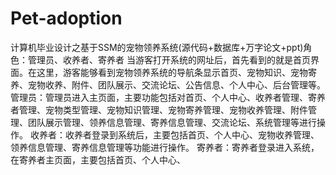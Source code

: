 # Pet-adoption
计算机毕业设计之基于SSM的宠物领养系统(源代码+数据库+万字论文+ppt)角色：管理员、收养者、寄养者  当游客打开系统的网址后，首先看到的就是首页界面。在这里，游客能够看到宠物领养系统的导航条显示首页、宠物知识、宠物寄养、宠物收养、附件、团队展示、交流论坛、公告信息、个人中心、后台管理等。  管理员：管理员进入主页面，主要功能包括对首页、个人中心、收养者管理、寄养者管理、宠物类型管理、宠物知识管理、宠物寄养管理、宠物收养管理、附件管理、团队展示管理、领养信息管理、寄养信息管理、交流论坛、系统管理等进行操作。  收养者：收养者登录到系统后，主要包括首页、个人中心、宠物收养管理、领养信息管理、寄养信息管理等功能进行操作。  寄养者：寄养者登录进入系统，在寄养者主页面，主要包括首页、个人中心、
